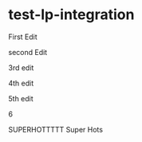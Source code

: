 # test-lp-integration
First Edit

second Edit

3rd edit

4th edit

5th edit

6

SUPERHOTTTTT
Super Hots